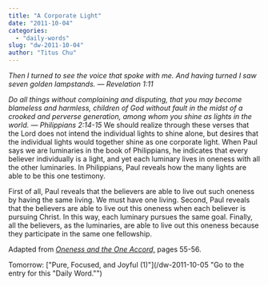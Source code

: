 ```yaml
---
title: "A Corporate Light"
date: "2011-10-04"
categories: 
  - "daily-words"
slug: "dw-2011-10-04"
author: "Titus Chu"
---
```


_Then I turned to see the voice that spoke with me. And having turned I saw seven golden lampstands. — Revelation 1:11_

_Do all things without complaining and disputing, that you may become blameless and harmless, children of God without fault in the midst of a crooked and perverse generation, among whom you shine as lights in the world. — Philippians 2:14-15_ We should realize through these verses that the Lord does not intend the individual lights to shine alone, but desires that the individual lights would together shine as one corporate light. When Paul says we are luminaries in the book of Philippians, he indicates that every believer individually is a light, and yet each luminary lives in oneness with all the other luminaries. In Philippians, Paul reveals how the many lights are able to be this one testimony.

First of all, Paul reveals that the believers are able to live out such oneness by having the same living. We must have one living. Second, Paul reveals that the believers are able to live out this oneness when each believer is pursuing Christ. In this way, each luminary pursues the same goal. Finally, all the believers, as the luminaries, are able to live out this oneness because they participate in the same one fellowship.

Adapted from _[Oneness and the One Accord,](/book-oneness "Go to the listing for this book.")_ pages 55-56.

Tomorrow: ["Pure, Focused, and Joyful (1)"](/dw-2011-10-05 "Go to the entry for this "Daily Word."")
